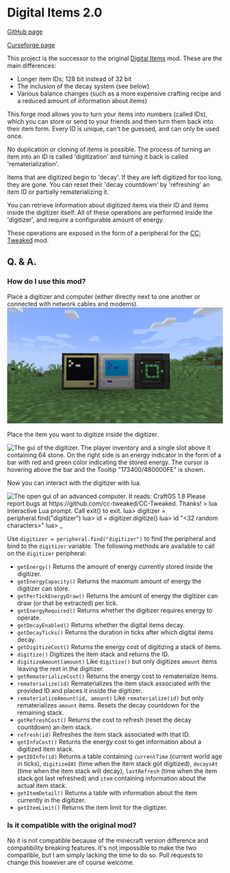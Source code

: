 # Digital Items 2.0

[GitHub page](https://github.com/Cookie04DE/Digital-Items-2)

[Curseforge page](https://www.curseforge.com/minecraft/mc-mods/digital-items-2)

This project is the successor to the original [Digital Items](https://www.curseforge.com/minecraft/mc-mods/digital-items) mod.
These are the main differences:
- Longer item IDs; 128 bit instead of 32 bit
- The inclusion of the decay system (see below)
- Various balance changes (such as a more expensive crafting recipe and a reduced amount of information about items)

This forge mod allows you to turn your items into numbers (called IDs), which you can store or send to your friends and then turn them back into their item form.
Every ID is unique, can't be guessed, and can only be used once.

No duplication or cloning of items is possible.
The process of turning an item into an ID is called 'digitization' and turning it back is called 'rematerialization'.

Items that are digitized begin to 'decay'. If they are left digitized for too long, they are gone.
You can reset their 'decay countdown' by 'refreshing' an item ID or partially rematerializing it.

You can retrieve information about digitized items via their ID and items inside the digitizer itself.
All of these operations are performed inside the 'digitizer', and require a configurable amount of energy.

These operations are exposed in the form of a peripheral for the [CC: Tweaked](https://www.curseforge.com/minecraft/mc-mods/cc-tweaked) mod.

## Q. & A.
### How do I use this mod?

Place a digitizer and computer (either directly next to one another or connected with network cables and modems).
![From left to right side by side: An active advanced computer from CC: Tweaked, an active digitizer, a creative energy cube from Mekanism](readme_images/configuration.png "Block Configuration")

Place the item you want to digitize inside the digitizer.

![The gui of the digitizer. The player inventory and a single slot above it containing 64 stone.
On the right side is an energy indicator in the form of a bar with red and green color indicating the stored energy.
The cursor is hovering above the bar and the Tooltip "173400/480000FE" is shown.](readme_images/digitizer_gui.png "Digitizer GUI")

Now you can interact with the digitizer with lua.

![The open gui of an advanced computer. It reads:
CraftOS 1.8
Please report bugs at
https://github.com/cc-tweaked/CC-Tweaked. Thanks!
\> lua
Interactive Lua prompt.
Call exit() to exit.
lua\> digitizer = peripheral.find("digitizer")
lua\> id = digitizer.digitize()
lua\> id
"<32 random characters>"
lua\> _
](readme_images/lua.png "Lua interacting with the digitizer")

Use `digitizer = peripheral.find("digitizer")` to find the peripheral and bind to the `digitizer` variable.
The following methods are available to call on the `digitizer` peripheral:

- `getEnergy()` Returns the amount of energy currently stored inside the digitizer.
- `getEnergyCapacity()` Returns the maximum amount of energy the digitizer can store.
- `getPerTickEnergyDraw()` Returns the amount of energy the digitizer can draw (or that be extracted) per tick.
- `getEnergyRequired()` Returns whether the digitizer requires energy to operate.
- `getDecayEnabled()` Returns whether the digital items decay.
- `getDecayTicks()` Returns the duration in ticks after which digital items decay.
- `getDigitizeCost()` Returns the energy cost of digitizing a stack of items.
- `digitize()` Digitizes the item stack and returns the ID.
- `digitizeAmount(amount)` Like `digitize()` but only digitizes `amount` items leaving the rest in the digitizer.
- `getRematerializeCost()` Returns the energy cost to rematerialize items.
- `rematerialize(id)` Rematerializes the item stack associated with the provided ID and places it inside the digitizer.
- `rematerializeAmount(id, amount)` Like `rematerialize(id)` but only rematerializes `amount` items. Resets the decay countdown for the remaining stack.
- `getRefreshCost()` Returns the cost to refresh (reset the decay countdown) an item stack.
- `refresh(id)` Refreshes the item stack associated with that ID.
- `getInfoCost()` Returns the energy cost to get information about a digitized item stack.
- `getIDInfo(id)` Returns a table containing `currentTime` (current world age in ticks), `digitizedAt` (time when the item stack got digitized), `decaysAt` (time when the item stack will decay), `lastRefresh` (time when the item stack got last refreshed) and `item` containing information about the actual item stack.
- `getItemDetail()` Returns a table with information about the item currently in the digitizer.
- `getItemLimit()` Returns the item limit for the digitizer.

### Is it compatible with the original mod?

No it is not compatible because of the minecraft version difference and compatibility breaking features. It's not impossible to make the two compatible, but I am simply lacking the time to do so. Pull requests to change this however are of course welcome.